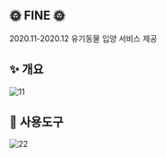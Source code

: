 ## 🌞 FINE 🌞
2020.11-2020.12
유기동물 입양 서비스 제공

##  ✨ 개요
![11](https://user-images.githubusercontent.com/69295153/106466895-43a05e00-64df-11eb-8310-cacb2e494dfa.PNG)

##  🔧 사용도구
![22](https://user-images.githubusercontent.com/69295153/106466899-44d18b00-64df-11eb-9144-ca27739c153f.PNG)

